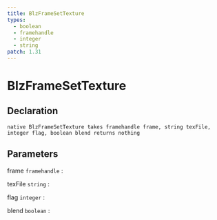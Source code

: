```yaml
---
title: BlzFrameSetTexture
types:
  - boolean
  - framehandle
  - integer
  - string
patch: 1.31
---
```


# BlzFrameSetTexture

## Declaration

```jass
native BlzFrameSetTexture takes framehandle frame, string texFile, integer flag, boolean blend returns nothing
```

## Parameters
frame `framehandle`
: 

texFile `string`
: 

flag `integer`
: 

blend `boolean`
: 
